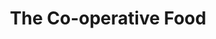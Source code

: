---
title: "The Co-operative Food"
url: /cheltenham/the-co-operative-food-station-road/
shop: Supermarkt
---